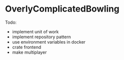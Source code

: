 # OverlyComplicatedBowling


Todo:
- implement unit of work
- implement repository pattern
- use environment variables in docker
- crate frontend
- make multiplayer
 
